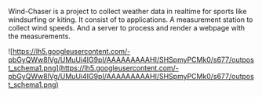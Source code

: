 Wind-Chaser is a project to collect weather data in realtime for sports like windsurfing or kiting. It consist of to applications. A measurement station to collect wind speeds. And a server to process and render a webpage with the measurements.

![https://lh5.googleusercontent.com/-pbGyQWw8lVg/UMuUi4IG9pI/AAAAAAAAAHI/SHSpmyPCMk0/s677/outpost_schema1.png](https://lh5.googleusercontent.com/-pbGyQWw8lVg/UMuUi4IG9pI/AAAAAAAAAHI/SHSpmyPCMk0/s677/outpost_schema1.png)

